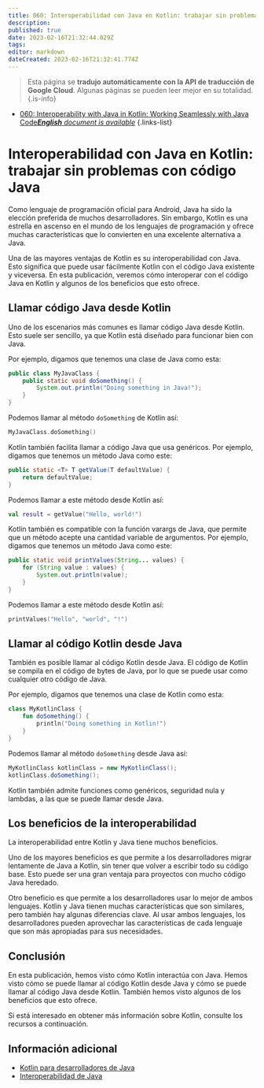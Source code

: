 ```yaml
---
title: 060: Interoperabilidad con Java en Kotlin: trabajar sin problemas con código Java
description: 
published: true
date: 2023-02-16T21:32:44.029Z
tags: 
editor: markdown
dateCreated: 2023-02-16T21:32:41.774Z
---
```


> Esta página se **tradujo automáticamente con la API de traducción de Google Cloud**.
Algunas páginas se pueden leer mejor en su totalidad.{.is-info}



- [060: Interoperability with Java in Kotlin: Working Seamlessly with Java Code***English** document is available*](/en/Knowledge-base/Kotlin/Learning/060-interoperability-with-java-in-kotlin-working-seamlessly-with-java-code)
{.links-list}


# Interoperabilidad con Java en Kotlin: trabajar sin problemas con código Java

Como lenguaje de programación oficial para Android, Java ha sido la elección preferida de muchos desarrolladores. Sin embargo, Kotlin es una estrella en ascenso en el mundo de los lenguajes de programación y ofrece muchas características que lo convierten en una excelente alternativa a Java.

Una de las mayores ventajas de Kotlin es su interoperabilidad con Java. Esto significa que puede usar fácilmente Kotlin con el código Java existente y viceversa. En esta publicación, veremos cómo interoperar con el código Java en Kotlin y algunos de los beneficios que esto ofrece.

## Llamar código Java desde Kotlin

Uno de los escenarios más comunes es llamar código Java desde Kotlin. Esto suele ser sencillo, ya que Kotlin está diseñado para funcionar bien con Java.

Por ejemplo, digamos que tenemos una clase de Java como esta:

```java
public class MyJavaClass {
    public static void doSomething() {
        System.out.println("Doing something in Java!");
    }
}
```

Podemos llamar al método `doSomething` de Kotlin así:

```kotlin
MyJavaClass.doSomething()
```

Kotlin también facilita llamar a código Java que usa genéricos. Por ejemplo, digamos que tenemos un método Java como este:

```java
public static <T> T getValue(T defaultValue) {
    return defaultValue;
}
```

Podemos llamar a este método desde Kotlin así:

```kotlin
val result = getValue("Hello, world!")
```

Kotlin también es compatible con la función varargs de Java, que permite que un método acepte una cantidad variable de argumentos. Por ejemplo, digamos que tenemos un método Java como este:

```java
public static void printValues(String... values) {
    for (String value : values) {
        System.out.println(value);
    }
}
```

Podemos llamar a este método desde Kotlin así:

```kotlin
printValues("Hello", "world", "!")
```

## Llamar al código Kotlin desde Java

También es posible llamar al código Kotlin desde Java. El código de Kotlin se compila en el código de bytes de Java, por lo que se puede usar como cualquier otro código de Java.

Por ejemplo, digamos que tenemos una clase de Kotlin como esta:

```kotlin
class MyKotlinClass {
    fun doSomething() {
        println("Doing something in Kotlin!")
    }
}
```

Podemos llamar al método `doSomething` desde Java así:

```java
MyKotlinClass kotlinClass = new MyKotlinClass();
kotlinClass.doSomething();
```

Kotlin también admite funciones como genéricos, seguridad nula y lambdas, a las que se puede llamar desde Java.

## Los beneficios de la interoperabilidad

La interoperabilidad entre Kotlin y Java tiene muchos beneficios.

Uno de los mayores beneficios es que permite a los desarrolladores migrar lentamente de Java a Kotlin, sin tener que volver a escribir todo su código base. Esto puede ser una gran ventaja para proyectos con mucho código Java heredado.

Otro beneficio es que permite a los desarrolladores usar lo mejor de ambos lenguajes. Kotlin y Java tienen muchas características que son similares, pero también hay algunas diferencias clave. Al usar ambos lenguajes, los desarrolladores pueden aprovechar las características de cada lenguaje que son más apropiadas para sus necesidades.

## Conclusión

En esta publicación, hemos visto cómo Kotlin interactúa con Java. Hemos visto cómo se puede llamar al código Kotlin desde Java y cómo se puede llamar al código Java desde Kotlin. También hemos visto algunos de los beneficios que esto ofrece.

Si está interesado en obtener más información sobre Kotlin, consulte los recursos a continuación.

## Información adicional

* [Kotlin para desarrolladores de Java](https://kotlinlang.org/docs/reference/java-to-kotlin-interop.html)
* [Interoperabilidad de Java](https://kotlinlang.org/docs/reference/java-interop.html)
